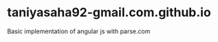 taniyasaha92-gmail.com.github.io
================================

Basic implementation of angular js with parse.com

